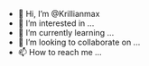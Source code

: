 - 👋 Hi, I’m @Krillianmax
- 👀 I’m interested in ...
- 🌱 I’m currently learning ...
- 💞️ I’m looking to collaborate on ...
- 📫 How to reach me ...

<!---
Krillianmax/Krillianmax is a ✨ special ✨ repository because its `README.md` (this file) appears on your GitHub profile.
You can click the Preview link to take a look at your changes.
--->
